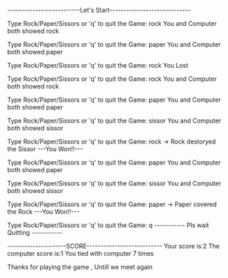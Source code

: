 
--------------------------Let's Start-----------------------------

Type Rock/Paper/Sissors or 'q' to quit the Game: rock
You and Computer both showed rock

Type Rock/Paper/Sissors or 'q' to quit the Game: paper
You and Computer both showed paper

Type Rock/Paper/Sissors or 'q' to quit the Game: rock
You Lost 

Type Rock/Paper/Sissors or 'q' to quit the Game: rock
You and Computer both showed rock

Type Rock/Paper/Sissors or 'q' to quit the Game: paper
You and Computer both showed paper

Type Rock/Paper/Sissors or 'q' to quit the Game: sissor
You and Computer both showed sissor

Type Rock/Paper/Sissors or 'q' to quit the Game: rock
-> Rock destoryed the Sissor
---You Won!!--- 

Type Rock/Paper/Sissors or 'q' to quit the Game: paper
You and Computer both showed paper

Type Rock/Paper/Sissors or 'q' to quit the Game: sissor
You and Computer both showed sissor

Type Rock/Paper/Sissors or 'q' to quit the Game: paper
-> Paper covered the Rock 
---You Won!!--- 

Type Rock/Paper/Sissors or 'q' to quit the Game: q
----------- Pls wait Quitting -----------

---------------------SCORE---------------------------
Your score is:2
The computer score is:1
You tied with computer 7 times

Thanks for playing the game , Untill we meet again 